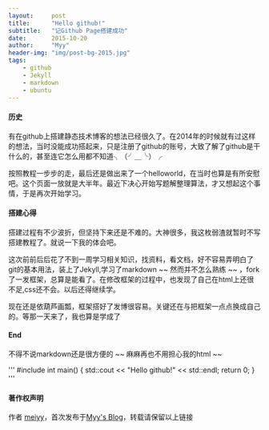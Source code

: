 ```yaml
---
layout:     post
title:      "Hello github!"
subtitle:   "记Github Page搭建成功"
date:       2015-10-20
author:     "Myy"
header-img: "img/post-bg-2015.jpg"
tags:
    - github
    - Jekyll
    - markdown
    - ubuntu
---
```

#### 历史

有在github上搭建静态技术博客的想法已经很久了。在2014年的时候就有过这样的想法，当时没能成功搭起来，只是注册了github的账号，大致了解了github是干什么的，甚至连它怎么用都不知道╮（╯＿╰）╭

按照教程一步步的走，最后还是做出来了一个helloworld，在当时也算是有所安慰吧。这个页面一放就是大半年。最近下决心开始写题解整理算法，才又想起这个事情，于是再次开始学习。

#### 搭建心得

搭建过程有不少波折，但坚持下来还是不难的。大神很多，我这枚弱渣就暂时不写搭建教程了。就说一下我的体会吧。

这次前前后后花了不到一周学习相关知识，找资料，看文档，好不容易弄明白了git的基本用法，装上了Jekyll,学习了markdown ~~ 然而并不怎么熟练 ~~ ，fork了一发框架，总算是能看了。在修改框架的过程中，也发现了自己在html上还很不足,css还不会。以后还得继续学。

现在还是依葫芦画瓢，框架搭好了发博很容易。关键还在与把框架一点点换成自己的。等那一天来了，我也算是学成了

#### End

不得不说markdown还是很方便的 ~~ 麻麻再也不用担心我的html ~~

'''
#include<iosteam>
int main()
{
std::cout << "Hello github!" << std::endl;
return 0;
}
'''

#### 著作权声明
  
作者 [meiyy](http://github.com/myy)，首次发布于[Myy's Blog](http://myyacing.cf)，转载请保留以上链接
